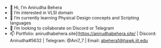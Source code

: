 - 👋 Hi, I’m Anirudha Behera
- 👀 I’m interested in VLSI domain
- 🌱 I’m currently learning Physical Design concepts and Scripting languages
- 💞️ I’m looking to collaborate on Discord or Telegram
- 📫 Portfolio: anirudhabehera.site](https://anirudhabehera.site/ | Discord: Anirudha#5632 | Telegram: @Ani7_7 | Email: abehera1@hawk.iit.edu

<!---
BeheraAnirudh/BeheraAnirudh is a ✨ special ✨ repository because its `README.md` (this file) appears on your GitHub profile.
You can click the Preview link to take a look at your changes.
--->
